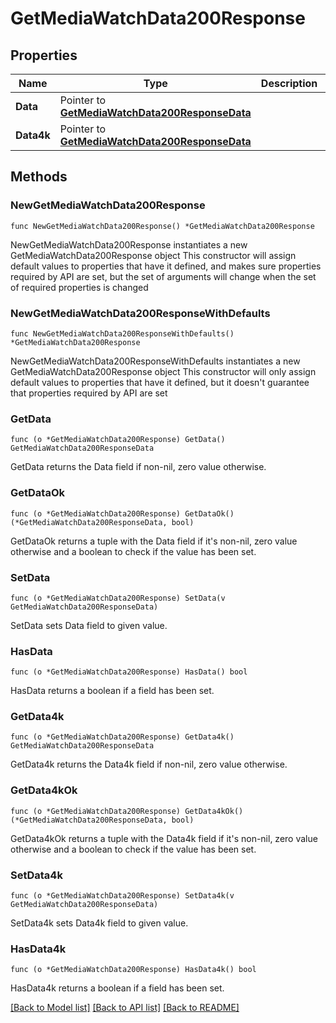 # GetMediaWatchData200Response

## Properties

Name | Type | Description | Notes
------------ | ------------- | ------------- | -------------
**Data** | Pointer to [**GetMediaWatchData200ResponseData**](GetMediaWatchData200ResponseData.md) |  | [optional] 
**Data4k** | Pointer to [**GetMediaWatchData200ResponseData**](GetMediaWatchData200ResponseData.md) |  | [optional] 

## Methods

### NewGetMediaWatchData200Response

`func NewGetMediaWatchData200Response() *GetMediaWatchData200Response`

NewGetMediaWatchData200Response instantiates a new GetMediaWatchData200Response object
This constructor will assign default values to properties that have it defined,
and makes sure properties required by API are set, but the set of arguments
will change when the set of required properties is changed

### NewGetMediaWatchData200ResponseWithDefaults

`func NewGetMediaWatchData200ResponseWithDefaults() *GetMediaWatchData200Response`

NewGetMediaWatchData200ResponseWithDefaults instantiates a new GetMediaWatchData200Response object
This constructor will only assign default values to properties that have it defined,
but it doesn't guarantee that properties required by API are set

### GetData

`func (o *GetMediaWatchData200Response) GetData() GetMediaWatchData200ResponseData`

GetData returns the Data field if non-nil, zero value otherwise.

### GetDataOk

`func (o *GetMediaWatchData200Response) GetDataOk() (*GetMediaWatchData200ResponseData, bool)`

GetDataOk returns a tuple with the Data field if it's non-nil, zero value otherwise
and a boolean to check if the value has been set.

### SetData

`func (o *GetMediaWatchData200Response) SetData(v GetMediaWatchData200ResponseData)`

SetData sets Data field to given value.

### HasData

`func (o *GetMediaWatchData200Response) HasData() bool`

HasData returns a boolean if a field has been set.

### GetData4k

`func (o *GetMediaWatchData200Response) GetData4k() GetMediaWatchData200ResponseData`

GetData4k returns the Data4k field if non-nil, zero value otherwise.

### GetData4kOk

`func (o *GetMediaWatchData200Response) GetData4kOk() (*GetMediaWatchData200ResponseData, bool)`

GetData4kOk returns a tuple with the Data4k field if it's non-nil, zero value otherwise
and a boolean to check if the value has been set.

### SetData4k

`func (o *GetMediaWatchData200Response) SetData4k(v GetMediaWatchData200ResponseData)`

SetData4k sets Data4k field to given value.

### HasData4k

`func (o *GetMediaWatchData200Response) HasData4k() bool`

HasData4k returns a boolean if a field has been set.


[[Back to Model list]](../README.md#documentation-for-models) [[Back to API list]](../README.md#documentation-for-api-endpoints) [[Back to README]](../README.md)


